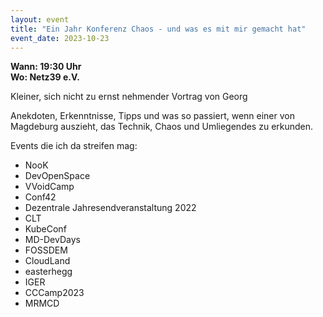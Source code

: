 ```yaml
---
layout: event
title: "Ein Jahr Konferenz Chaos - und was es mit mir gemacht hat"
event_date: 2023-10-23
---
```


**Wann: 19:30 Uhr**\
**Wo: Netz39 e.V.**

Kleiner, sich nicht zu ernst nehmender Vortrag von Georg

Anekdoten, Erkenntnisse, Tipps und was so passiert, wenn einer von Magdeburg auszieht, das Technik, Chaos und Umliegendes zu erkunden.

Events die ich da streifen mag:

* NooK
* DevOpenSpace
* VVoidCamp
* Conf42
* Dezentrale Jahresendveranstaltung 2022
* CLT
* KubeConf
* MD-DevDays
* FOSSDEM
* CloudLand
* easterhegg
* IGER
* CCCamp2023
* MRMCD
